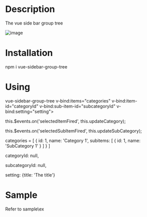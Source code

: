 # Description
The vue side bar group tree

![image](https://user-images.githubusercontent.com/8998946/34971908-88a85b16-fab0-11e7-8a1a-19182f9c47e7.png)

# Installation
npm i vue-sidebar-group-tree

# Using
vue-sidebar-group-tree  v-bind:items="categories" v-bind:item-id="categoryId" v-bind:sub-item-id="subcategoryId" v-bind:setting="setting"></vue-sidebar-group-tree>

this.$events.on('selectedItemFired', this.updateCategory);

this.$events.on('selectedSubItemFired', this.updateSubCategory);

categories = [
 {
          id: 1,
          name: 'Category 1',
          subitems: [
            {
              id: 1,
              name: 'SubCategory 1'
            }
          ]
        }
]

categoryId: null,

subcategoryId: null,

setting: {title: 'The title'}

# Sample
Refer to sample\ex
